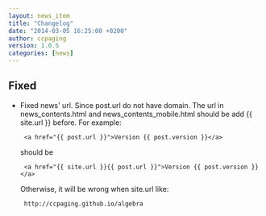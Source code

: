 ```yaml
---
layout: news_item
title: "Changelog"
date: "2014-03-05 16:25:00 +0200"
author: ccpaging
version: 1.0.5
categories: [news]
---
```


Fixed
-----

 * Fixed news' url.
   Since post.url do not have domain. The url in news_contents.html and news_contents_mobile.html should be add {{ site.url }} before.
   For example:

        <a href="{{ post.url }}">Version {{ post.version }}</a>

   should be

        <a href="{{ site.url }}{{ post.url }}">Version {{ post.version }}</a>

   Otherwise, it will be wrong when site.url like:

        http://ccpaging.github.io/algebra

